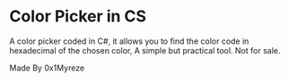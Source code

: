 # Color Picker in CS
 A color picker coded in C#, it allows you to find the color code in hexadecimal of the chosen color, A simple but practical tool.
 Not for sale.

  Made By 0x1Myreze
